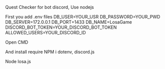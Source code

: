 Quest Checker for bot discord, Use nodejs

First you add .env files
DB_USER=YOUR_USR
DB_PASSWORD=YOUR_PWD
DB_SERVER=172.0.0.1
DB_PORT=1433
DB_NAME=LosaGame
DISCORD_BOT_TOKEN=YOUR_DISCORD_BOT_TOKEN
ALLOWED_USERS=YOUR_DISCORD_ID

Open CMD

And install require
NPM i dotenv, discord.js

Node losa.js
